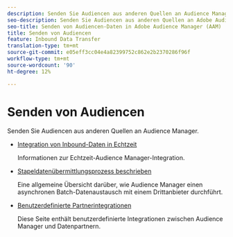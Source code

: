 ```yaml
---
description: Senden Sie Audiencen aus anderen Quellen an Audience Manager.
seo-description: Senden Sie Audiencen aus anderen Quellen an Adobe Audience Manager (AAM).
seo-title: Senden von Audiencen-Daten in Adobe Audience Manager (AAM)
title: Senden von Audiencen
feature: Inbound Data Transfer
translation-type: tm+mt
source-git-commit: e05eff3cc04e4a82399752c862e2b2370286f96f
workflow-type: tm+mt
source-wordcount: '90'
ht-degree: 12%

---
```



# Senden von Audiencen

Senden Sie Audiencen aus anderen Quellen an Audience Manager.

* [Integration von Inbound-Daten in Echtzeit](/help/using/integration/sending-audience-data/real-time-data-integration/real-time-tech-specs.md)

   Informationen zur Echtzeit-Audience Manager-Integration.

* [Stapeldatenübermittlungsprozess beschrieben](/help/using/integration/sending-audience-data/batch-data-transfer-explained/batch-data-transfer-explained.md)

   Eine allgemeine Übersicht darüber, wie Audience Manager einen asynchronen Batch-Datenaustausch mit einem Drittanbieter durchführt.

* [Benutzerdefinierte Partnerintegrationen](/help/using/integration/sending-audience-data/custom-partner-integrations.md)

   Diese Seite enthält benutzerdefinierte Integrationen zwischen Audience Manager und Datenpartnern.
